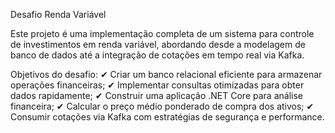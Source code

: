 Desafio Renda Variável

Este projeto é uma implementação completa de um sistema para controle de investimentos em renda variável, abordando desde a modelagem de banco de dados até a integração de cotações em tempo real via Kafka.

Objetivos do desafio: 
✔ Criar um banco relacional eficiente para armazenar operações financeiras; 
✔ Implementar consultas otimizadas para obter dados rapidamente;
✔ Construir uma aplicação .NET Core para análise financeira; 
✔ Calcular o preço médio ponderado de compra dos ativos; 
✔ Consumir cotações via Kafka com estratégias de segurança e performance.

